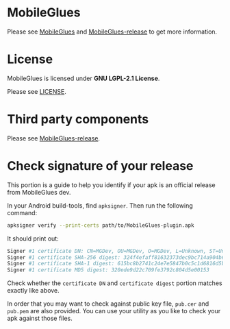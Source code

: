 MobileGlues
====
Please see [MobileGlues](https://github.com/MobileGL-Dev/MobileGlues) and [MobileGlues-release](https://github.com/MobileGL-Dev/MobileGlues-release) to get more information.

License
====
MobileGlues is licensed under **GNU LGPL-2.1 License**.

Please see [LICENSE](https://github.com/MobileGL-Dev/MobileGlues-plugin/blob/main/LICENSE).

Third party components
====
Please see [MobileGlues-release](https://github.com/MobileGL-Dev/MobileGlues-release).

Check signature of your release
====
This portion is a guide to help you identify if your apk is an official release from
MobileGlues dev.

In your Android build-tools, find `apksigner`. Then run the following command:
```bash
apksigner verify --print-certs path/to/MobileGlues-plugin.apk
```

It should print out:
```bash
Signer #1 certificate DN: CN=MGDev, OU=MGDev, O=MGDev, L=Unknown, ST=Unknown, C=CN
Signer #1 certificate SHA-256 digest: 324f4efaff81632373dec9bc714a904b64740249410b551b61805340e42ff5d5
Signer #1 certificate SHA-1 digest: 615bc8b2741c24e7e5847b0c5c1d6816d5b0763a
Signer #1 certificate MD5 digest: 320ede9d22c709fe3792c804d5e00153
```

Check whether the `certificate DN` and `certificate digest` portion matches exactly like above.

In order that you may want to check against public key file, `pub.cer` and `pub.pem` are also provided.
You can use your utility as you like to check your apk against those files.
